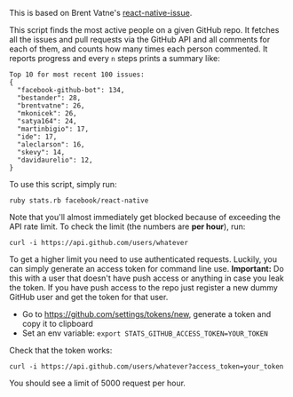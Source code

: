 This is based on Brent Vatne's [react-native-issue](https://github.com/brentvatne/react-native-issues).

This script finds the most active people on a given GitHub repo. It fetches all the issues and pull requests via the GitHub API and all comments for each of them, and counts how many times each person commented. It reports progress and every `n` steps prints a summary like:

    Top 10 for most recent 100 issues:
    {
      "facebook-github-bot": 134,
      "bestander": 28,
      "brentvatne": 26,
      "mkonicek": 26,
      "satya164": 24,
      "martinbigio": 17,
      "ide": 17,
      "aleclarson": 16,
      "skevy": 14,
      "davidaurelio": 12,
    }

To use this script, simply run:

    ruby stats.rb facebook/react-native

Note that you'll almost immediately get blocked because of exceeding the API rate limit. To check the limit (the numbers are **per hour**), run:

    curl -i https://api.github.com/users/whatever

To get a higher limit you need to use authenticated requests. Luckily, you can simply generate an access token for command line use. **Important:** Do this with a user that doesn't have push access or anything in case you leak the token. If you have push access to the repo just register a new dummy GitHub user and get the token for that user.

- Go to https://github.com/settings/tokens/new, generate a token and copy it to clipboard
- Set an env variable: `export STATS_GITHUB_ACCESS_TOKEN=YOUR_TOKEN`

Check that the token works:

    curl -i https://api.github.com/users/whatever?access_token=your_token

You should see a limit of 5000 request per hour.
